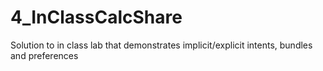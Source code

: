 # 4_InClassCalcShare
Solution to in class lab that  demonstrates implicit/explicit intents, bundles and preferences
